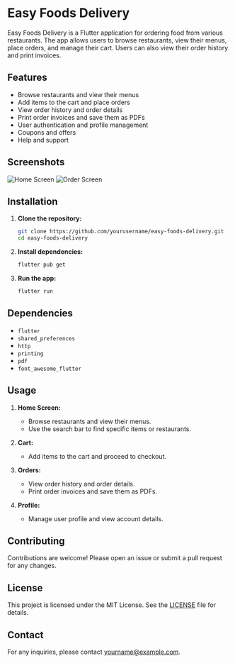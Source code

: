 # Easy Foods Delivery

Easy Foods Delivery is a Flutter application for ordering food from various restaurants. The app allows users to browse restaurants, view their menus, place orders, and manage their cart. Users can also view their order history and print invoices.

## Features

- Browse restaurants and view their menus
- Add items to the cart and place orders
- View order history and order details
- Print order invoices and save them as PDFs
- User authentication and profile management
- Coupons and offers
- Help and support

## Screenshots

![Home Screen](assets/images/home_screen.png)
![Order Screen](assets/images/order_screen.png)

## Installation

1. **Clone the repository:**

   ```bash
   git clone https://github.com/yourusername/easy-foods-delivery.git
   cd easy-foods-delivery
   ```

2. **Install dependencies:**

   ```bash
   flutter pub get
   ```

3. **Run the app:**

   ```bash
   flutter run
   ```

## Dependencies

- `flutter`
- `shared_preferences`
- `http`
- `printing`
- `pdf`
- `font_awesome_flutter`

## Usage

1. **Home Screen:**
   - Browse restaurants and view their menus.
   - Use the search bar to find specific items or restaurants.

2. **Cart:**
   - Add items to the cart and proceed to checkout.

3. **Orders:**
   - View order history and order details.
   - Print order invoices and save them as PDFs.

4. **Profile:**
   - Manage user profile and view account details.

## Contributing

Contributions are welcome! Please open an issue or submit a pull request for any changes.

## License

This project is licensed under the MIT License. See the [LICENSE](LICENSE) file for details.

## Contact

For any inquiries, please contact [yourname@example.com](mailto:mdshobuj968@gmail.com).
```
